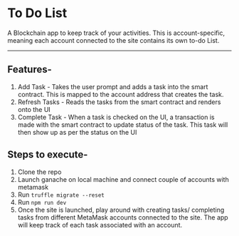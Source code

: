 # To Do List
A Blockchain app to keep track of your activities. This is account-specific, meaning each account connected to the site contains its own to-do List.

---
## Features-
1. Add Task - Takes the user prompt and adds a task into the smart contract. This is mapped to the account address that creates the task.
2. Refresh Tasks - Reads the tasks from the smart contract and renders onto the UI
3. Complete Task - When a task is checked on the UI, a transaction is made with the smart contract to update status of the task. This task will then show up as per the status on the UI

## Steps to execute-
1. Clone the repo
2. Launch ganache on local machine and connect couple of accounts with metamask
3. Run `truffle migrate --reset`
4. Run `npm run dev`
5. Once the site is launched, play around with creating tasks/ completing tasks from different MetaMask accounts connected to the site. The app will keep track of each task associated with an account.

